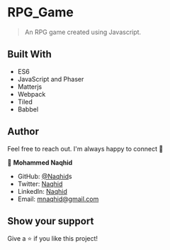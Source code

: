 # RPG_Game

> An RPG game created using Javascript.


## Built With

- ES6
- JavaScript and Phaser
- Matterjs
- Webpack
- Tiled
- Babbel

## Author

Feel free to reach out. I'm always happy to connect :slightly_smiling_face:


👤 **Mohammed Naqhid**

- GitHub: [@Naqhid](https://github.com/Naqhid)s
- Twitter: [Naqhid](https://twitter.com/naqhid)
- LinkedIn: [Naqhid](https://www.linkedin.com/in/mohammed-naqhid-ab3080189/)
- Email: mnaqhid@gmail.com

## Show your support

Give a ⭐️ if you like this project!

